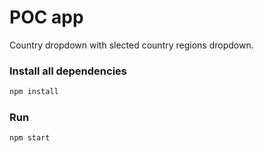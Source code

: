 # POC app

Country dropdown with slected country regions dropdown.

### Install all dependencies

```bash
npm install
```

### Run

```bash
npm start
```
